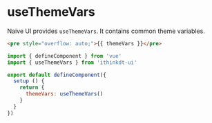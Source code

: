 # useThemeVars

Naive UI provides `useThemeVars`. It contains common theme variables.

```html
<pre style="overflow: auto;">{{ themeVars }}</pre>
```

```js
import { defineComponent } from 'vue'
import { useThemeVars } from 'ithinkdt-ui'

export default defineComponent({
  setup () {
    return {
      themeVars: useThemeVars()
    }
  }
})
```
